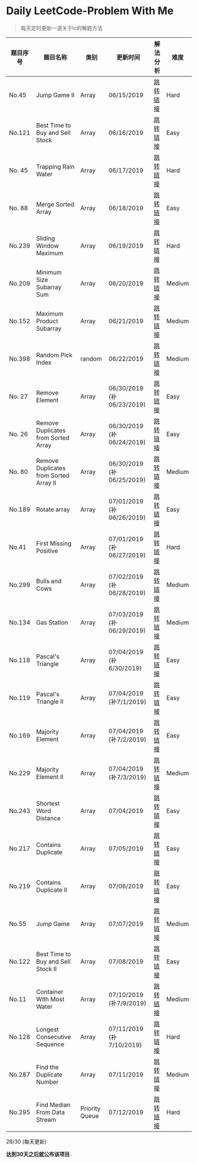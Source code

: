 # Daily LeetCode-Problem With Me
>  每天定时更新一道关于lc的解题方法

| 题目序号 | 题目名称                               | 类别           | 更新时间                  | 解法分析                                                     | 难度   |
| -------- | -------------------------------------- | -------------- | ------------------------- | ------------------------------------------------------------ | ------ |
| No.45    | Jump Game II                           | Array          | 06/15/2019                | [跳转链接](https://github.com/halolong/Daily-LeetCode-Problem-With-Me/blob/master/Daily%20Notes/_45_JumpGameII.md) | Hard   |
| No.121   | Best Time to Buy and Sell Stock        | Array          | 06/16/2019                | [跳转链接](https://github.com/halolong/Daily-LeetCode-Problem-With-Me/blob/master/Daily%20Notes/_121_BestTimetoBuyandSellStock.md) | Easy   |
| No. 45   | Trapping Rain Water                    | Array          | 06/17/2019                | [跳转链接](https://github.com/halolong/Daily-LeetCode-Problem-With-Me/blob/master/Daily%20Notes/_42_TrappingRainWater.md) | Hard   |
| No. 88   | Merge Sorted Array                     | Array          | 06/18/2019                | [跳转链接](https://github.com/halolong/Daily-LeetCode-Problem-With-Me/blob/master/Daily%20Notes/_88_MergeSortedArray.md) | Easy   |
| No.239   | Sliding Window Maximum                 | Array          | 06/19/2019                | [跳转链接](https://github.com/halolong/Daily-LeetCode-Problem-With-Me/blob/master/Daily%20Notes/_239_SlidingWindowMaximum.md) | Hard   |
| No.209   | Minimum Size Subarray Sum              | Array          | 06/20/2019                | [跳转链接](https://github.com/halolong/Daily-LeetCode-Problem-With-Me/blob/master/Daily%20Notes/_209_MinimumSizeSubarraySum.md) | Medium |
| No.152   | Maximum Product Subarray               | Array          | 06/21/2019                | [跳转链接](https://github.com/halolong/Daily-LeetCode-Problem-With-Me/blob/master/Daily%20Notes/_152_MaximumProductSubarray.md) | Medium |
| No.398   | Random Pick Index                      | random         | 06/22/2019                | [跳转链接](https://github.com/halolong/Daily-LeetCode-Problem-With-Me/blob/master/Daily%20Notes/_398_RandomPickIndex.md) | Medium |
| No. 27   | Remove Element                         | Array          | 06/30/2019 (补06/23/2019) | [跳转链接](https://github.com/halolong/Daily-LeetCode-Problem-With-Me/blob/master/Daily%20Notes/_27_RemoveElement.md) | Easy   |
| No. 26   | Remove Duplicates from Sorted Array    | Array          | 06/30/2019 (补06/24/2019) | [跳转链接](https://github.com/halolong/Daily-LeetCode-Problem-With-Me/blob/master/Daily%20Notes/_26_RemoveDuplicateFromSortedArray.md) | Easy   |
| No. 80   | Remove Duplicates from Sorted Array II | Array          | 06/30/2019 (补06/25/2019) | [跳转链接](https://github.com/halolong/Daily-LeetCode-Problem-With-Me/blob/master/Daily%20Notes/_80_RemoveDuplicateFromSortedArrayII.md) | Medium |
| No.189   | Rotate array                           | Array          | 07/01/2019 (补06/26/2019) | [跳转链接](https://github.com/halolong/Daily-LeetCode-Problem-With-Me/blob/master/Daily%20Notes/_189_RotateArray.md) | Easy   |
| No.41    | First Missing Positive                 | Array          | 07/01/2019 (补06/27/2019) | [跳转链接](https://github.com/halolong/Daily-LeetCode-Problem-With-Me/blob/master/Daily%20Notes/_41_FirstMissingPositive.md) | Hard   |
| No.299   | Bulls and Cows                         | Array          | 07/02/2019 (补06/28/2019) | [跳转链接](https://github.com/halolong/Daily-LeetCode-Problem-With-Me/blob/master/Daily%20Notes/_299_BullsAndCows.md) | Medium |
| No.134   | Gas Station                            | Array          | 07/03/2019 (补06/29/2019) | [跳转链接](https://github.com/halolong/Daily-LeetCode-Problem-With-Me/blob/master/Daily%20Notes/_134_GasStation.md) | Medium |
| No.118   | Pascal's Triangle                      | Array          | 07/04/2019 (补6/30/2019)  | [跳转链接](https://github.com/halolong/Daily-LeetCode-Problem-With-Me/blob/master/Daily%20Notes/_118_PascalsTriangle.md) | Easy   |
| No.119   | Pascal's Triangle II                   | Array          | 07/04/2019 (补7/1/2019)   | [跳转链接](https://github.com/halolong/Daily-LeetCode-Problem-With-Me/blob/master/Daily%20Notes/_119_PascalsTriangleII.md) | Easy   |
| No.169   | Majority Element                       | Array          | 07/04/2019 (补7/2/2019)   | [跳转链接](https://github.com/halolong/Daily-LeetCode-Problem-With-Me/blob/master/Daily%20Notes/_169_MajorityElement.md) | Easy   |
| No.229   | Majority Element II                    | Array          | 07/04/2019 (补7/3/2019)   | [跳转链接](https://github.com/halolong/Daily-LeetCode-Problem-With-Me/blob/master/Daily%20Notes/_229_MajorityElementII.md) | Medium |
| No.243   | Shortest Word Distance                 | Array          | 07/04/2019                | [跳转链接](https://github.com/halolong/Daily-LeetCode-Problem-With-Me/blob/master/Daily%20Notes/_243_ShortestWordDistance.md) | Easy   |
| No.217   | Contains Duplicate                     | Array          | 07/05/2019                | [跳转链接](https://github.com/halolong/Daily-LeetCode-Problem-With-Me/blob/master/Daily%20Notes/_217_ContainsDuplicate.md) | Easy   |
| No.219   | Contains Duplicate II                  | Array          | 07/06/2019                | [跳转链接](https://github.com/halolong/Daily-LeetCode-Problem-With-Me/blob/master/Daily%20Notes/_219_ContainsDuplicateII.md) | Easy   |
| No.55    | Jump Game                              | Array          | 07/07/2019                | [跳转链接](https://github.com/halolong/Daily-LeetCode-Problem-With-Me/blob/master/Daily%20Notes/_55_JumpGame.md) | Medium |
| No.122   | Best Time to Buy and Sell Stock II     | Array          | 07/08/2019                | [跳转链接](https://github.com/halolong/Daily-LeetCode-Problem-With-Me/blob/master/Daily%20Notes/_122_BestTimetoBuyandSellStockII.md) | Easy   |
| No.11    | Container With Most Water              | Array          | 07/10/2019 (补7/9/2019)   | [跳转链接](https://github.com/halolong/Daily-LeetCode-Problem-With-Me/blob/master/Daily%20Notes/_11_ContainerWithMostWater.md) | Medium |
| No.128   | Longest Consecutive Sequence           | Array          | 07/11/2019 (补7/10/2019)  | [跳转链接](https://github.com/halolong/Daily-LeetCode-Problem-With-Me/blob/master/Daily%20Notes/_128_LongestConsecutiveSequence.md) | Hard   |
| No.287   | Find the Duplicate Number              | Array          | 07/11/2019                | [跳转链接](https://github.com/halolong/Daily-LeetCode-Problem-With-Me/blob/master/Daily%20Notes/_287_FindtheDuplicateNumber.md) | Medium |
| No.295   | Find Median From Data Stream           | Priority Queue | 07/12/2019                | [跳转链接](https://github.com/halolong/Daily-LeetCode-Problem-With-Me/blob/master/Daily%20Notes/_287_FindtheDuplicateNumber.md) | Hard   |



28/30 (每天更新)

**达到30天之后就公布该项目**

